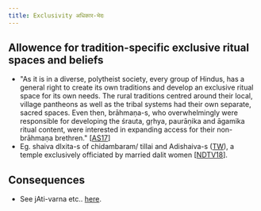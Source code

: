 ```yaml
---
title: Exclusivity अधिकार-भेदः
---
```



## Allowence for tradition-specific exclusive ritual spaces and beliefs

- "As it is in a diverse, polytheist society, every group of Hindus, has a general right to create its own traditions and develop an exclusive ritual space for its own needs. The rural traditions centred around their local, village pantheons as well as the tribal systems had their own separate, sacred spaces. Even then, brāhmaṇa-s, who overwhelmingly were responsible for developing the śrauta, gṛhya, paurāṇika and āgamika ritual content, were interested in expanding access for their non- brāhmaṇa brethren." \[[AS17](http://indiafacts.org/access-ritual-knowledge-hinduism-case-veda-agama/)\]
- Eg. shaiva dIxita-s of chidambaram/ tillai and Adishaiva-s ([TW](https://twitter.com/GhorAngirasa/status/890124547244122112)), a temple exclusively officiated by married dalit women \[[NDTV18](https://www.ndtv.com/india-news/in-odisha-a-temple-where-only-dalit-women-are-allowed-breaks-rules-first-time-in-400-years-1841251)\].

  

## Consequences

- See jAti-varna etc.. [here](../../social-cultivation/clan/varna-theory.md).